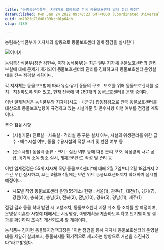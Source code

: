 ```yaml
---
title: "농림축산식품부, 지자체와 합동으로 전국 동물보호센터 일제 점검 예정"
datePublished: Mon Jan 24 2022 09:48:23 GMT+0000 (Coordinated Universal Time)
cuid: cm702fg7l000t09kzh0kp64dh
slug: 3189

---
```



농림축산식품부가 지자체와 합동으로 동물보호센터 일제 점검을 실시한다

![이미지](https://cdn.hashnode.com/res/hashnode/image/upload/v1739253164885/1e8c9514-cbad-4bd6-9cbd-14b83108ba9d.jpeg)

농림축산식품부(장관 김현수, 이하 농식품부)는 최근 일부 지자체 동물보호센터의 관리부실에 대해 문제가 제기되어 동물보호센터의 관리를 강화하고자 동물보호센터 운영실태를 전수 점검할 계획이다.

각 지자체는 동물보호법에 따라 유실·유기 동물의 구조ㆍ보호를 위해 동물보호센터를 설치ㆍ지정하도록 되어 있고, 현재 전국에 약 280개의 동물보호센터를 운영 중이다.

이번 일제점검은 농식품부와 지자체(시도ㆍ시군구) 합동점검으로 전국 동물보호센터를 대상으로 동물보호법령이 규정하고 있는 시설기준 및 준수사항 이행 여부를 점검할 계획이다.

주요 점검 사항

* (시설기준) 진료실ㆍ사육실ㆍ격리실 등 구분 설치 여부, 시설의 위생관리를 위한 급수ㆍ배수시설 여부, 동물 수용시설의 적정 크기 및 안전 여부 등

* (준수사항) 동물의 종류ㆍ크기ㆍ질환 여부 등에 따른 분리 보호, 적정량의 사료 공급, 정기적 소독·청소 실시, 개체관리카드 작성 및 관리 등

이번 일제점검은 55개 지자체 직영 동물보호센터*에 대해 2월 7일부터 2월 18일까지 2주간 우선 실시하고, 오는 3월과 4월에는 민간 위탁 동물보호센터까지 확대하여 실시할 예정이다.

* 시도별 직영 동물보호센터 운영(55개소) 현황 : 서울(1), 광주(1), 대전(1), 경기(7), 강원(10), 충북(3), 충남(3), 전북(2), 전남(10), 경북(5), 경남(11), 제주(1)

점검 결과 동물 학대 발견 시 고발조치, 동물보호센터 지정 취소 등 조치를 할 예정이며, 운영상 미흡한 사항에 대해서는 시정명령, 이행계획을 제출하도록 하고 반기별 이행 결과를 확인하여 조속히 개선되도록 할 계획이다.

농식품부 김지현 동물복지정책과장은 "이번 점검을 통해 지자체 동물보호센터의 운영실태를 세밀히 살펴보고, 동물복지를 획기적으로 제고하는 방향으로 개선을 추진하겠다"라고 밝혔다.